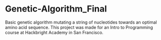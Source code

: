 # Genetic-Algorithm_Final

Basic genetic algorithm mutating a string of nucleotides towards an optimal amino acid sequence. This project was made for an Intro to Programming course at Hackbright Academy in San Francisco.
